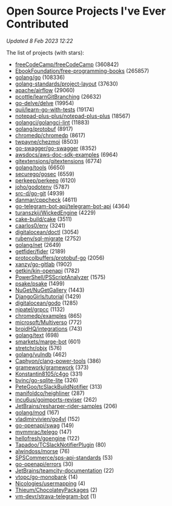<!---
Code generated by gen.go; DO NOT EDIT.

To update the doc run:
GITHUB_TOKEN=<YOUR_TOKEN> go generate ./...
-->

# Open Source Projects I've Ever Contributed

 _Updated  8 Feb 2023 12:22_

The list of projects (with stars):

* [freeCodeCamp/freeCodeCamp](https://github.com/freeCodeCamp/freeCodeCamp) (360842)
* [EbookFoundation/free-programming-books](https://github.com/EbookFoundation/free-programming-books) (265857)
* [golang/go](https://github.com/golang/go) (108336)
* [golang-standards/project-layout](https://github.com/golang-standards/project-layout) (37630)
* [apache/airflow](https://github.com/apache/airflow) (29060)
* [pcottle/learnGitBranching](https://github.com/pcottle/learnGitBranching) (26632)
* [go-delve/delve](https://github.com/go-delve/delve) (19954)
* [quii/learn-go-with-tests](https://github.com/quii/learn-go-with-tests) (19174)
* [notepad-plus-plus/notepad-plus-plus](https://github.com/notepad-plus-plus/notepad-plus-plus) (18567)
* [golangci/golangci-lint](https://github.com/golangci/golangci-lint) (11883)
* [golang/protobuf](https://github.com/golang/protobuf) (8917)
* [chromedp/chromedp](https://github.com/chromedp/chromedp) (8617)
* [twpayne/chezmoi](https://github.com/twpayne/chezmoi) (8503)
* [go-swagger/go-swagger](https://github.com/go-swagger/go-swagger) (8352)
* [awsdocs/aws-doc-sdk-examples](https://github.com/awsdocs/aws-doc-sdk-examples) (6964)
* [gitextensions/gitextensions](https://github.com/gitextensions/gitextensions) (6774)
* [golang/tools](https://github.com/golang/tools) (6650)
* [securego/gosec](https://github.com/securego/gosec) (6559)
* [perkeep/perkeep](https://github.com/perkeep/perkeep) (6120)
* [joho/godotenv](https://github.com/joho/godotenv) (5787)
* [src-d/go-git](https://github.com/src-d/go-git) (4939)
* [danmar/cppcheck](https://github.com/danmar/cppcheck) (4611)
* [go-telegram-bot-api/telegram-bot-api](https://github.com/go-telegram-bot-api/telegram-bot-api) (4364)
* [turanszkij/WickedEngine](https://github.com/turanszkij/WickedEngine) (4229)
* [cake-build/cake](https://github.com/cake-build/cake) (3511)
* [caarlos0/env](https://github.com/caarlos0/env) (3241)
* [digitalocean/doctl](https://github.com/digitalocean/doctl) (3054)
* [rubenv/sql-migrate](https://github.com/rubenv/sql-migrate) (2752)
* [golang/net](https://github.com/golang/net) (2649)
* [getfider/fider](https://github.com/getfider/fider) (2189)
* [protocolbuffers/protobuf-go](https://github.com/protocolbuffers/protobuf-go) (2056)
* [xanzy/go-gitlab](https://github.com/xanzy/go-gitlab) (1902)
* [getkin/kin-openapi](https://github.com/getkin/kin-openapi) (1782)
* [PowerShell/PSScriptAnalyzer](https://github.com/PowerShell/PSScriptAnalyzer) (1575)
* [psake/psake](https://github.com/psake/psake) (1499)
* [NuGet/NuGetGallery](https://github.com/NuGet/NuGetGallery) (1443)
* [DjangoGirls/tutorial](https://github.com/DjangoGirls/tutorial) (1429)
* [digitalocean/godo](https://github.com/digitalocean/godo) (1285)
* [njpatel/grpcc](https://github.com/njpatel/grpcc) (1132)
* [chromedp/examples](https://github.com/chromedp/examples) (865)
* [microsoft/Multiverso](https://github.com/microsoft/Multiverso) (772)
* [broidHQ/integrations](https://github.com/broidHQ/integrations) (743)
* [golang/text](https://github.com/golang/text) (698)
* [smarkets/marge-bot](https://github.com/smarkets/marge-bot) (601)
* [stretchr/objx](https://github.com/stretchr/objx) (576)
* [golang/vulndb](https://github.com/golang/vulndb) (462)
* [Caphyon/clang-power-tools](https://github.com/Caphyon/clang-power-tools) (386)
* [gramework/gramework](https://github.com/gramework/gramework) (373)
* [Konstantin8105/c4go](https://github.com/Konstantin8105/c4go) (331)
* [bvinc/go-sqlite-lite](https://github.com/bvinc/go-sqlite-lite) (326)
* [PeteGoo/tcSlackBuildNotifier](https://github.com/PeteGoo/tcSlackBuildNotifier) (313)
* [manifoldco/heighliner](https://github.com/manifoldco/heighliner) (287)
* [incu6us/goimports-reviser](https://github.com/incu6us/goimports-reviser) (262)
* [JetBrains/resharper-rider-samples](https://github.com/JetBrains/resharper-rider-samples) (206)
* [golang/mod](https://github.com/golang/mod) (167)
* [vladimirvivien/go4vl](https://github.com/vladimirvivien/go4vl) (152)
* [go-openapi/swag](https://github.com/go-openapi/swag) (149)
* [mymmrac/telego](https://github.com/mymmrac/telego) (147)
* [hellofresh/goengine](https://github.com/hellofresh/goengine) (122)
* [Tapadoo/TCSlackNotifierPlugin](https://github.com/Tapadoo/TCSlackNotifierPlugin) (80)
* [alwindoss/morse](https://github.com/alwindoss/morse) (76)
* [SPSCommerce/sps-api-standards](https://github.com/SPSCommerce/sps-api-standards) (53)
* [go-openapi/errors](https://github.com/go-openapi/errors) (30)
* [JetBrains/teamcity-documentation](https://github.com/JetBrains/teamcity-documentation) (22)
* [vtopc/go-monobank](https://github.com/vtopc/go-monobank) (14)
* [Nicologies/usermapping](https://github.com/Nicologies/usermapping) (4)
* [Thieum/ChocolateyPackages](https://github.com/Thieum/ChocolateyPackages) (2)
* [vm-devr/strava-telegram-bot](https://github.com/vm-devr/strava-telegram-bot) (1)
